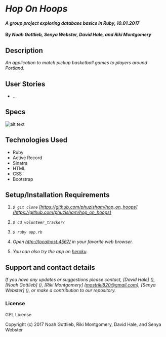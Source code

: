 # _Hop On Hoops_

#### _A group project exploring database basics in Ruby, 10.01.2017_

#### By _Noah Gottlieb, Senya Webster, David Hale, and Riki Montgomery_

## Description

_An application to match pickup basketball games to players around Portland._

## User Stories

* ...

## Specs

![alt text](https://github.com/phuzisham/hop_on_hoops/blob/master/public/tables_screen_shot.png "Database tables")

## Technologies Used

* Ruby
* Active Record
* Sinatra
* HTML
* CSS
* Bootstrap

## Setup/Installation Requirements

1. _`$ git clone` [https://github.com/phuzisham/hop_on_hoops](https://github.com/phuzisham/hop_on_hoops)_

2. _`$ cd volunteer_tracker/`_

3. _`$ ruby app.rb`_

4. _Open [http://localhost:4567/](http://localhost:4567/) in your favorite web browser._

5. _You can also try the app on [heroku](https://...com/)._

## Support and contact details

_If you have any updates or suggestions please contact, [David Hale] (), [Noah Gottlieb] (), [Riki Montgomery] (mostriki820@gmail.com), [Senya Webster] (), or make a contribution to our repository._

### License

GPL License

Copyright (c) 2017 Noah Gottlieb, Riki Montgomery, David Hale, and Senya Webster
